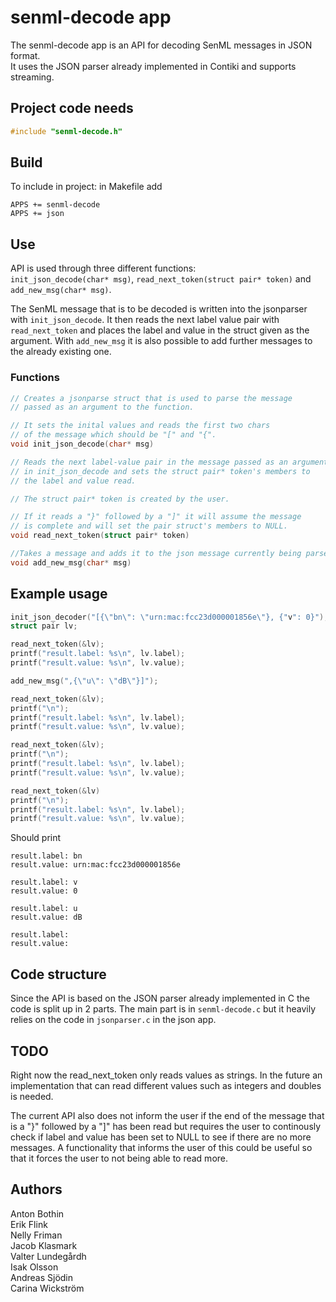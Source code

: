 # senml-decode app
The senml-decode app is an API for decoding SenML messages in JSON format.  
It uses the JSON parser already implemented in Contiki and supports streaming. 

## Project code needs

```c
#include "senml-decode.h"
```  

## Build

To include in project:
in Makefile add

```
APPS += senml-decode
APPS += json 
```

## Use

API is used through three different functions:  
`init_json_decode(char* msg)`, `read_next_token(struct pair* token)` and `add_new_msg(char* msg)`. 

The SenML message that is to be decoded is written into the jsonparser with `init_json_decode`. It then reads the next label value pair with `read_next_token` and places the label and value in the struct given as the argument. With `add_new_msg` it is also possible to add further messages to the already existing one. 

### Functions 
```c
// Creates a jsonparse struct that is used to parse the message 
// passed as an argument to the function. 

// It sets the inital values and reads the first two chars 
// of the message which should be "[" and "{". 
void init_json_decode(char* msg)
```
```c
// Reads the next label-value pair in the message passed as an argument 
// in init_json_decode and sets the struct pair* token's members to 
// the label and value read. 

// The struct pair* token is created by the user. 

// If it reads a "}" followed by a "]" it will assume the message 
// is complete and will set the pair struct's members to NULL. 
void read_next_token(struct pair* token)
```
```c
//Takes a message and adds it to the json message currently being parsed. 
void add_new_msg(char* msg)

```

## Example usage

```c
init_json_decoder("[{\"bn\": \"urn:mac:fcc23d000001856e\"}, {"v": 0}");
struct pair lv;

read_next_token(&lv);
printf("result.label: %s\n", lv.label);
printf("result.value: %s\n", lv.value);

add_new_msg(",{\"u\": \"dB\"}]");

read_next_token(&lv);
printf("\n");
printf("result.label: %s\n", lv.label);
printf("result.value: %s\n", lv.value);

read_next_token(&lv);
printf("\n");
printf("result.label: %s\n", lv.label);
printf("result.value: %s\n", lv.value);

read_next_token(&lv)
printf("\n");
printf("result.label: %s\n", lv.label);
printf("result.value: %s\n", lv.value);
```
Should print
```
result.label: bn
result.value: urn:mac:fcc23d000001856e

result.label: v 
result.value: 0 

result.label: u 
result.value: dB

result.label: 
result.value:

```
## Code structure
Since the API is based on the JSON parser already implemented in C the code is split up in 2 parts. 
The main part is in `senml-decode.c` but it heavily relies on the code in `jsonparser.c` in the json app. 

## TODO
Right now the read_next_token only reads values as strings. In the future an implementation that can read different values such as integers and doubles is needed. 

The current API also does not inform the user if the end of the message that is a "}" followed by a "]" has been read but requires the user to continously check if label and value has been set to NULL to see if there are no more messages. A functionality that informs the user of this could be useful so that it forces the user to not being able to read more. 

## Authors
Anton Bothin  
Erik Flink  
Nelly Friman  
Jacob Klasmark  
Valter Lundegårdh  
Isak Olsson  
Andreas Sjödin  
Carina Wickström
